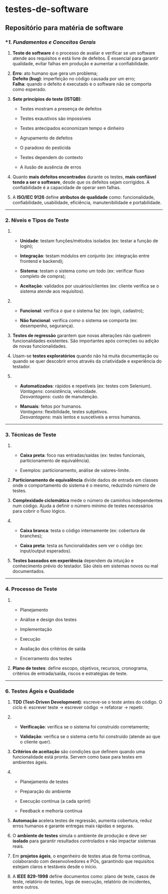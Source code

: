 # testes-de-software
Repositório para matéria de software
---
### **1. Fundamentos e Conceitos Gerais*

1. **Teste de software** é o processo de avaliar e verificar se um software atende aos requisitos e está livre de defeitos. É essencial para garantir qualidade, evitar falhas em produção e aumentar a confiabilidade.
    
2. **Erro**: ato humano que gera um problema;  
    **Defeito (bug)**: imperfeição no código causada por um erro;  
    **Falha**: quando o defeito é executado e o software não se comporta como esperado.
    
3. **Sete princípios do teste (ISTQB)**:
    
    - Testes mostram a presença de defeitos
        
    - Testes exaustivos são impossíveis
        
    - Testes antecipados economizam tempo e dinheiro
        
    - Agrupamento de defeitos
        
    - O paradoxo do pesticida
        
    - Testes dependem do contexto
        
    - A ilusão de ausência de erros
        
4. Quanto **mais defeitos encontrados** durante os testes, **mais confiável tende a ser o software**, desde que os defeitos sejam corrigidos. A confiabilidade é a capacidade de operar sem falhas.
    
5. A **ISO/IEC 9126** define **atributos de qualidade** como: funcionalidade, confiabilidade, usabilidade, eficiência, manutenibilidade e portabilidade.

---
### **2. Níveis e Tipos de Teste**

1. - **Unidade**: testam funções/métodos isolados (ex: testar a função de login);
        
    - **Integração**: testam módulos em conjunto (ex: integração entre frontend e backend);
        
    - **Sistema**: testam o sistema como um todo (ex: verificar fluxo completo de compra);
        
    - **Aceitação**: validados por usuários/clientes (ex: cliente verifica se o sistema atende aos requisitos).
        
2. - **Funcional**: verifica _o que_ o sistema faz (ex: login, cadastro);
        
    - **Não funcional**: verifica _como_ o sistema se comporta (ex: desempenho, segurança).
        
3. **Testes de regressão** garantem que novas alterações não quebrem funcionalidades existentes. São importantes após correções ou adição de novas funcionalidades.
    
4. Usam-se **testes exploratórios** quando não há muita documentação ou quando se quer descobrir erros através da criatividade e experiência do testador.
    
5. - **Automatizados**: rápidos e repetíveis (ex: testes com Selenium).  
        _Vantagens_: consistência, velocidade.  
        _Desvantagens_: custo de manutenção.
        
    - **Manuais**: feitos por humanos.  
        _Vantagens_: flexibilidade, testes subjetivos.  
        _Desvantagens_: mais lentos e suscetíveis a erros humanos.

---

### **3. Técnicas de Teste**

1. - **Caixa preta**: foco nas entradas/saídas (ex: testes funcionais, particionamento de equivalência).
        
    - Exemplos: particionamento, análise de valores-limite.
        
2. **Particionamento de equivalência** divide dados de entrada em classes onde o comportamento do sistema é o mesmo, reduzindo número de testes.
    
3. **Complexidade ciclomática** mede o número de caminhos independentes num código. Ajuda a definir o número mínimo de testes necessários para cobrir o fluxo lógico.
    
4. - **Caixa branca**: testa o código internamente (ex: cobertura de branches);
        
    - **Caixa preta**: testa as funcionalidades sem ver o código (ex: input/output esperados).
        
5. **Testes baseados em experiência** dependem da intuição e conhecimento prévio do testador. São úteis em sistemas novos ou mal documentados.

---
### **4. Processo de Teste**

1. - Planejamento
        
    - Análise e design dos testes
        
    - Implementação
        
    - Execução
        
    - Avaliação dos critérios de saída
        
    - Encerramento dos testes
        
2. **Plano de testes**: define escopo, objetivos, recursos, cronograma, critérios de entrada/saída, riscos e estratégias de teste.

---


### **6. Testes Ágeis e Qualidade**

1. **TDD (Test-Driven Development)**: escreve-se o teste antes do código. O ciclo é: escrever teste → escrever código → refatorar → repetir.
    
2. - **Verificação**: verifica se o sistema foi construído corretamente;
        
    - **Validação**: verifica se o sistema certo foi construído (atende ao que o cliente quer).
        
3. **Critérios de aceitação** são condições que definem quando uma funcionalidade está pronta. Servem como base para testes em ambientes ágeis.
    
4. - Planejamento de testes
        
    - Preparação do ambiente
        
    - Execução contínua (a cada sprint)
        
    - Feedback e melhoria contínua
        
5. **Automação** acelera testes de regressão, aumenta cobertura, reduz erros humanos e garante entregas mais rápidas e seguras.
    
4. O **ambiente de testes** simula o ambiente de produção e deve ser **isolado** para garantir resultados controlados e não impactar sistemas reais.
    
5. Em **projetos ágeis**, o engenheiro de testes atua de forma contínua, colaborando com desenvolvedores e POs, garantindo que requisitos estejam claros e testáveis desde o início.
    
6. A **IEEE 829-1998** define documentos como: plano de teste, casos de teste, relatório de testes, logs de execução, relatório de incidentes, entre outros.
